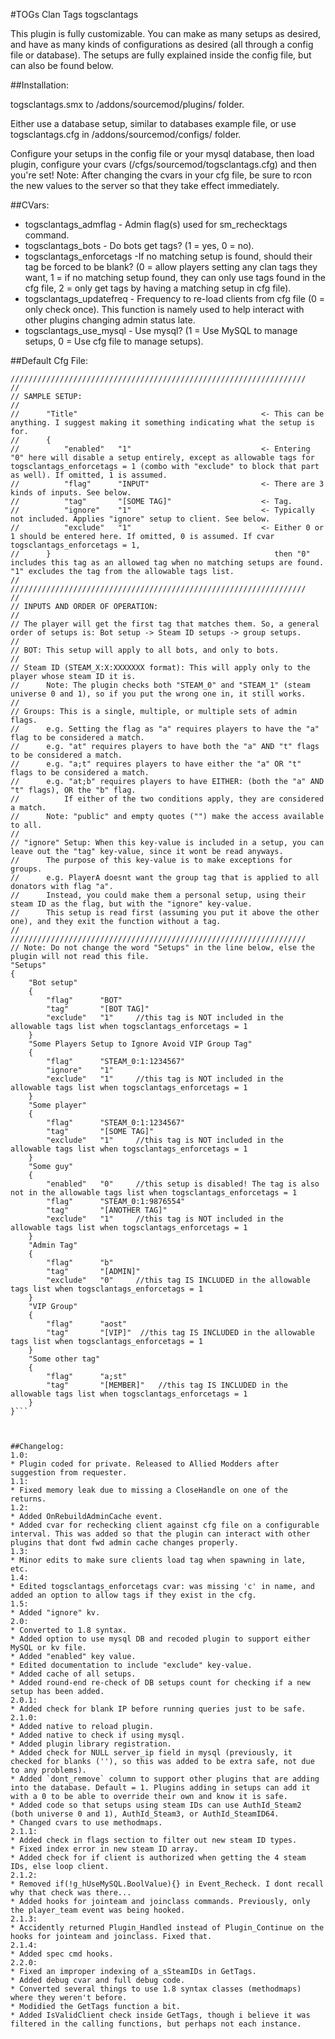 #TOGs Clan Tags
togsclantags

This plugin is fully customizable. You can make as many setups as desired, and have as many kinds of configurations as desired (all through a config file or database). The setups are fully explained inside the config file, but can also be found below.



##Installation:

togsclantags.smx to /addons/sourcemod/plugins/ folder.

Either use a database setup, similar to databases example file, or use togsclantags.cfg in /addons/sourcemod/configs/ folder.

Configure your setups in the config file or your mysql database, then load plugin, configure your cvars (/cfgs/sourcemod/togsclantags.cfg) and then you're set! Note: After changing the cvars in your cfg file, be sure to rcon the new values to the server so that they take effect immediately.



##CVars:
* togsclantags_admflag - Admin flag(s) used for sm_rechecktags command.
* togsclantags_bots - Do bots get tags? (1 = yes, 0 = no).
* togsclantags_enforcetags -If no matching setup is found, should their tag be forced to be blank? (0 = allow players setting any clan tags they want, 1 = if no matching setup found, they can only use tags found in the cfg file, 2 = only get tags by having a matching setup in cfg file).
* togsclantags_updatefreq - Frequency to re-load clients from cfg file (0 = only check once). This function is namely used to help interact with other plugins changing admin status late.
* togsclantags_use_mysql - Use mysql? (1 = Use MySQL to manage setups, 0 = Use cfg file to manage setups).



##Default Cfg File:
```
//////////////////////////////////////////////////////////////////
//
// SAMPLE SETUP:
//
//		"Title"											<- This can be anything. I suggest making it something indicating what the setup is for.
//		{
//			"enabled"	"1"								<- Entering "0" here will disable a setup entirely, except as allowable tags for togsclantags_enforcetags = 1 (combo with "exclude" to block that part as well). If omitted, 1 is assumed.
//			"flag"		"INPUT"							<- There are 3 kinds of inputs. See below.
//			"tag"		"[SOME TAG]"					<- Tag.
//			"ignore"	"1"								<- Typically not included. Applies "ignore" setup to client. See below.
//			"exclude"	"1"								<- Either 0 or 1 should be entered here. If omitted, 0 is assumed. If cvar togsclantags_enforcetags = 1, 
//		}												   then "0" includes this tag as an allowed tag when no matching setups are found. "1" excludes the tag from the allowable tags list.
//
//////////////////////////////////////////////////////////////////
//
// INPUTS AND ORDER OF OPERATION:
//
// The player will get the first tag that matches them. So, a general order of setups is: Bot setup -> Steam ID setups -> group setups.
//
// BOT: This setup will apply to all bots, and only to bots.
//
// Steam ID (STEAM_X:X:XXXXXXX format): This will apply only to the player whose steam ID it is. 
// 		Note: The plugin checks both "STEAM_0" and "STEAM_1" (steam universe 0 and 1), so if you put the wrong one in, it still works.
//
// Groups: This is a single, multiple, or multiple sets of admin flags.
// 		e.g. Setting the flag as "a" requires players to have the "a" flag to be considered a match.
// 		e.g. "at" requires players to have both the "a" AND "t" flags to be considered a match.
// 		e.g. "a;t" requires players to have either the "a" OR "t" flags to be considered a match.
// 		e.g. "at;b" requires players to have EITHER: (both the "a" AND "t" flags), OR the "b" flag.
// 			If either of the two conditions apply, they are considered a match.
// 		Note: "public" and empty quotes ("") make the access available to all.
//
// "ignore" Setup: When this key-value is included in a setup, you can leave out the "tag" key-value, since it wont be read anyways.
//		The purpose of this key-value is to make exceptions for groups.
//		e.g. PlayerA doesnt want the group tag that is applied to all donators with flag "a".
//		Instead, you could make them a personal setup, using their steam ID as the flag, but with the "ignore" key-value.
//		This setup is read first (assuming you put it above the other one), and they exit the function without a tag.
//
//////////////////////////////////////////////////////////////////
// Note: Do not change the word "Setups" in the line below, else the plugin will not read this file.
"Setups"
{
	"Bot setup"
	{
		"flag"		"BOT"
		"tag"		"[BOT TAG]"
		"exclude"	"1"		//this tag is NOT included in the allowable tags list when togsclantags_enforcetags = 1
	}
	"Some Players Setup to Ignore Avoid VIP Group Tag"
	{
		"flag"		"STEAM_0:1:1234567"
		"ignore"	"1"
		"exclude"	"1"		//this tag is NOT included in the allowable tags list when togsclantags_enforcetags = 1
	}
	"Some player"
	{
		"flag"		"STEAM_0:1:1234567"
		"tag"		"[SOME TAG]"
		"exclude"	"1"		//this tag is NOT included in the allowable tags list when togsclantags_enforcetags = 1
	}
	"Some guy"
	{
		"enabled"	"0"		//this setup is disabled! The tag is also not in the allowable tags list when togsclantags_enforcetags = 1
		"flag"		"STEAM_0:1:9876554"
		"tag"		"[ANOTHER TAG]"
		"exclude"	"1"		//this tag is NOT included in the allowable tags list when togsclantags_enforcetags = 1
	}
	"Admin Tag"
	{
		"flag"		"b"
		"tag"		"[ADMIN]"
		"exclude"	"0"		//this tag IS INCLUDED in the allowable tags list when togsclantags_enforcetags = 1
	}
	"VIP Group"
	{
		"flag"		"aost"
		"tag"		"[VIP]"	 //this tag IS INCLUDED in the allowable tags list when togsclantags_enforcetags = 1
	}
	"Some other tag"
	{
		"flag"		"a;st"
		"tag"		"[MEMBER]"	 //this tag IS INCLUDED in the allowable tags list when togsclantags_enforcetags = 1
	}
}```



##Changelog:
1.0:
* Plugin coded for private. Released to Allied Modders after suggestion from requester.
1.1:
* Fixed memory leak due to missing a CloseHandle on one of the returns.
1.2:
* Added OnRebuildAdminCache event.
* Added cvar for rechecking client against cfg file on a configurable interval. This was added so that the plugin can interact with other plugins that dont fwd admin cache changes properly.
1.3:
* Minor edits to make sure clients load tag when spawning in late, etc.
1.4:
* Edited togsclantags_enforcetags cvar: was missing 'c' in name, and added an option to allow tags if they exist in the cfg.
1.5:
* Added "ignore" kv.
2.0:
* Converted to 1.8 syntax.
* Added option to use mysql DB and recoded plugin to support either MySQL or kv file.
* Added "enabled" key value.
* Edited documentation to include "exclude" key-value.
* Added cache of all setups.
* Added round-end re-check of DB setups count for checking if a new setup has been added.
2.0.1:
* Added check for blank IP before running queries just to be safe.
2.1.0:
* Added native to reload plugin.
* Added native to check if using mysql.
* Added plugin library registration.
* Added check for NULL server_ip field in mysql (previously, it checked for blanks (''), so this was added to be extra safe, not due to any problems).
* Added `dont_remove` column to support other plugins that are adding into the database. Default = 1. Plugins adding in setups can add it with a 0 to be able to override their own and know it is safe.
* Added code so that setups using steam IDs can use AuthId_Steam2 (both universe 0 and 1), AuthId_Steam3, or AuthId_SteamID64.
* Changed cvars to use methodmaps.
2.1.1:
* Added check in flags section to filter out new steam ID types.
* Fixed index error in new steam ID array.
* Added check for if client is authorized when getting the 4 steam IDs, else loop client.
2.1.2:
* Removed if(!g_hUseMySQL.BoolValue){} in Event_Recheck. I dont recall why that check was there...
* Added hooks for jointeam and joinclass commands. Previously, only the player_team event was being hooked.
2.1.3:
* Accidently returned Plugin_Handled instead of Plugin_Continue on the hooks for jointeam and joinclass. Fixed that.
2.1.4:
* Added spec cmd hooks.
2.2.0:
* Fixed an improper indexing of a_sSteamIDs in GetTags.
* Added debug cvar and full debug code.
* Converted several things to use 1.8 syntax classes (methodmaps) where they weren't before.
* Modidied the GetTags function a bit.
* Added IsValidClient check inside GetTags, though i believe it was filtered in the calling functions, but perhaps not each instance.
